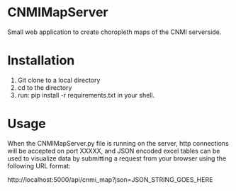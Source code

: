 # CNMIMapServer
Small web application to create choropleth maps of the CNMI serverside.

# Installation
1) Git clone to a local directory
2) cd to the directory
3) run: pip install -r requirements.txt in your shell.

# Usage
When the CNMIMapServer.py file is running on the server, http connections will be accepted on port XXXXX, and JSON encoded excel tables can be used to visualize data by submitting a request from your browser using the following URL format:

http://localhost:5000/api/cnmi_map?json=JSON_STRING_GOES_HERE
